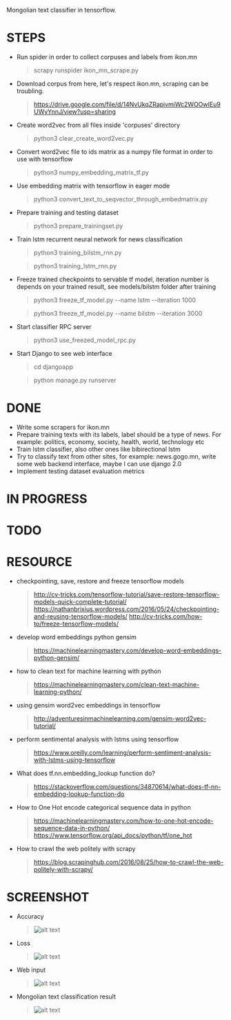 Mongolian text classifier in tensorflow.

# STEPS

- Run spider in order to collect corpuses and labels from ikon.mn 
    > scrapy runspider ikon_mn_scrape.py

- Download corpus from here, let's respect ikon.mn, scraping can be troubling. 
    > https://drive.google.com/file/d/14NvUkqZRapivmiWc2WOOwIEu9UWyYnnJ/view?usp=sharing

- Create word2vec from all files inside 'corpuses' directory
    > python3 clear_create_word2vec.py 

- Convert word2vec file to ids matrix as a numpy file format in order to use with tensorflow
    > python3 numpy_embedding_matrix_tf.py

- Use embedding matrix with tensorflow in eager mode
    > python3 convert_text_to_seqvector_through_embedmatrix.py

- Prepare training and testing dataset
    > python3 prepare_trainingset.py

- Train lstm recurrent neural network for news classification
    > python3 training_bilstm_rnn.py
    
    > python3 training_lstm_rnn.py

- Freeze trained checkpoints to servable tf model, iteration number is depends on your trained result, see models/bilstm folder after training
    > python3 freeze_tf_model.py --name lstm --iteration 1000

    > python3 freeze_tf_model.py --name bilstm --iteration 3000

- Start classifier RPC server
    > python3 use_freezed_model_rpc.py 

- Start Django to see web interface
    > cd djangoapp

    > python manage.py runserver


# DONE
- Write some scrapers for ikon.mn
- Prepare training texts with its labels, label should be a type of news. For example: politics, economy, society, health, world, technology etc
- Train lstm classifier, also other ones like bibirectional lstm
- Try to classify text from other sites, for example: news.gogo.mn, write some web backend interface, maybe I can use django 2.0
- Implement testing dataset evaluation metrics

# IN PROGRESS

# TODO

# RESOURCE

- checkpointing, save, restore and freeze tensorflow models
    > http://cv-tricks.com/tensorflow-tutorial/save-restore-tensorflow-models-quick-complete-tutorial/
    > https://nathanbrixius.wordpress.com/2016/05/24/checkpointing-and-reusing-tensorflow-models/
    > http://cv-tricks.com/how-to/freeze-tensorflow-models/

- develop word embeddings python gensim
    > https://machinelearningmastery.com/develop-word-embeddings-python-gensim/

- how to clean text for machine learning with python
    > https://machinelearningmastery.com/clean-text-machine-learning-python/

- using gensim word2vec embeddings in tensorflow
    > http://adventuresinmachinelearning.com/gensim-word2vec-tutorial/

- perform sentimental analysis with lstms using tensorflow
    > https://www.oreilly.com/learning/perform-sentiment-analysis-with-lstms-using-tensorflow

- What does tf.nn.embedding_lookup function do?
    > https://stackoverflow.com/questions/34870614/what-does-tf-nn-embedding-lookup-function-do

- How to One Hot encode categorical sequence data in python
    > https://machinelearningmastery.com/how-to-one-hot-encode-sequence-data-in-python/
    > https://www.tensorflow.org/api_docs/python/tf/one_hot

- How to crawl the web politely with scrapy
    > https://blog.scrapinghub.com/2016/08/25/how-to-crawl-the-web-politely-with-scrapy/


# SCREENSHOT

- Accuracy
    > ![alt text](https://raw.githubusercontent.com/sharavsambuu/mongolian-text-classification/master/images/accuracy.png)

- Loss
    > ![alt text](https://raw.githubusercontent.com/sharavsambuu/mongolian-text-classification/master/images/loss.png)

- Web input
    > ![alt text](https://raw.githubusercontent.com/sharavsambuu/mongolian-text-classification/master/images/webinput.png)

- Mongolian text classification result
    > ![alt text](https://github.com/sharavsambuu/mongolian-text-classification/blob/master/images/classifiedresult.png)
